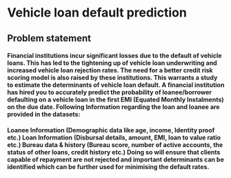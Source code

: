 # Vehicle loan default prediction
## Problem statement
#### Financial institutions incur significant losses due to the default of vehicle loans. This has led to the tightening up of vehicle loan underwriting and increased vehicle loan rejection rates. The need for a better credit risk scoring model is also raised by these institutions. This warrants a study to estimate the determinants of vehicle loan default. A financial institution has hired you to accurately predict the probability of loanee/borrower defaulting on a vehicle loan in the first EMI (Equated Monthly Instalments) on the due date. Following Information regarding the loan and loanee are provided in the datasets:
#### Loanee Information (Demographic data like age, income, Identity proof etc.) Loan Information (Disbursal details, amount, EMI, loan to value ratio etc.) Bureau data & history (Bureau score, number of active accounts, the status of other loans, credit history etc.) Doing so will ensure that clients capable of repayment are not rejected and important determinants can be identified which can be further used for minimising the default rates.
